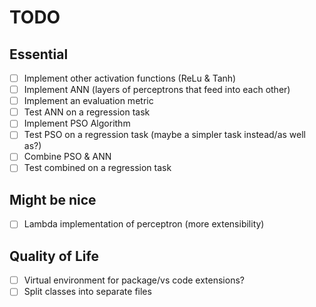 # TODO

## Essential

- [ ] Implement other activation functions (ReLu & Tanh)
- [ ] Implement ANN (layers of perceptrons that feed into each other)
- [ ] Implement an evaluation metric
- [ ] Test ANN on a regression task
- [ ] Implement PSO Algorithm
- [ ] Test PSO on a regression task (maybe a simpler task instead/as well as?)
- [ ] Combine PSO & ANN
- [ ] Test combined on a regression task

## Might be nice

- [ ] Lambda implementation of perceptron (more extensibility)

## Quality of Life

- [ ] Virtual environment for package/vs code extensions?
- [ ] Split classes into separate files
